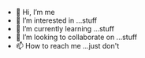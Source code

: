 - 👋 Hi, I’m me
- 👀 I’m interested in ...stuff
- 🌱 I’m currently learning ...stuff
- 💞️ I’m looking to collaborate on ...stuff
- 📫 How to reach me ...just don't

<!---
I am a ✨ special ✨ repository because its `README.md` (this file) appears on your GitHub profile.
You can click the Preview link to take a look at your changes.
--->
